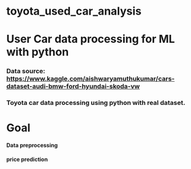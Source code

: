 # toyota_used_car_analysis
# User Car data processing for ML with python
### Data source: https://www.kaggle.com/aishwaryamuthukumar/cars-dataset-audi-bmw-ford-hyundai-skoda-vw

### Toyota car data processing using python with real dataset.

# Goal
#### Data preprocessing
#### price prediction
